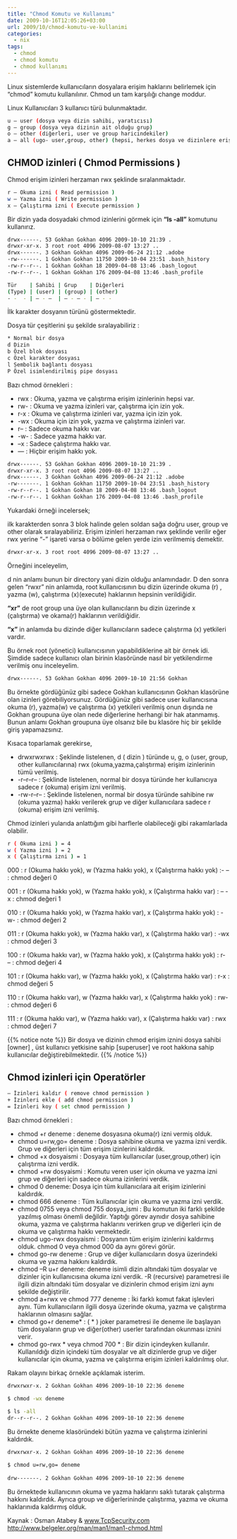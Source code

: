 ```yaml
---
title: "Chmod Komutu ve Kullanımı"
date: 2009-10-16T12:05:26+03:00
url: 2009/10/chmod-komutu-ve-kullanimi
categories:
  - nix
tags:
  - chmod
  - chmod komutu
  - chmod kullanımı
---
```


Linux sistemlerde kullanıcıların dosyalara erişim haklarını belirlemek için “chmod” komutu kullanılınır. Chmod un tam karşılığı change moddur.

Linux Kullanıcıları
3 kullanıcı türü bulunmaktadır.

```sh
u – user (dosya veya dizin sahibi, yaratıcısı)
g – group (dosya veya dizinin ait olduğu grup)
o – other (diğerleri, user ve group haricindekiler)
a – all (ugo- user,group, other) (hepsi, herkes dosya ve dizinlere erişebilir.)
```

## CHMOD izinleri ( Chmod Permissions )

Chmod erişim izinleri herzaman rwx şeklinde sıralanmaktadır.

```sh
r – Okuma izni ( Read permission )
w – Yazma izni ( Write permission )
x – Çalıştırma izni ( Execute permission )
```

Bir dizin yada dosyadaki chmod izinlerini görmek için **“ls -all”** komutunu kullanırız.

```sh
drwx------. 53 Gokhan Gokhan 4096 2009-10-10 21:39 .
drwxr-xr-x. 3 root root 4096 2009-08-07 13:27 ..
drwx------. 3 Gokhan Gokhan 4096 2009-06-24 21:12 .adobe
-rw-------. 1 Gokhan Gokhan 11750 2009-10-04 23:51 .bash_history
-rw-r--r--. 1 Gokhan Gokhan 18 2009-04-08 13:46 .bash_logout
-rw-r--r--. 1 Gokhan Gokhan 176 2009-04-08 13:46 .bash_profile
```

```sh
Tür    | Sahibi | Grup    | Diğerleri
(Type) | (user) | (group) | (other)
- -  - | – - –  | – - – - | – - -
```

İlk karakter dosyanın türünü göstermektedir.

Dosya tür çeşitlerini şu şekilde sıralayabiliriz :

```sh
* Normal bir dosya
d Dizin
b Özel blok dosyası
c Özel karakter dosyası
l Sembolik bağlantı dosyası
P Özel isimlendirilmiş pipe dosyası
```

Bazı chmod örnekleri :

* rwx : Okuma, yazma ve çalıştırma erişim izinlerinin hepsi var.
* rw- : Okuma ve yazma izinleri var, çalıştırma için izin yok.
* r-x : Okuma ve çalıştırma izinleri var, yazma için izin yok.
* -wx : Okuma için izin yok, yazma ve çalıştırma izinleri var.
* r–  : Sadece okuma hakkı var.
* -w- : Sadece yazma hakkı var.
* –x  : Sadece çalıştırma hakkı var.
* —   : Hiçbir erişim hakkı yok.

```sh
drwx------. 53 Gokhan Gokhan 4096 2009-10-10 21:39 .
drwxr-xr-x. 3 root root 4096 2009-08-07 13:27 ..
drwx------. 3 Gokhan Gokhan 4096 2009-06-24 21:12 .adobe
-rw-------. 1 Gokhan Gokhan 11750 2009-10-04 23:51 .bash_history
-rw-r--r--. 1 Gokhan Gokhan 18 2009-04-08 13:46 .bash_logout
-rw-r--r--. 1 Gokhan Gokhan 176 2009-04-08 13:46 .bash_profile
```

Yukardaki örneği incelersek;

ilk karakterden sonra 3 blok halinde gelen soldan sağa doğru user, group ve other olarak sıralayabiliriz.
Erişim izinleri herzaman rwx şeklinde verilir eğer rwx yerine “-” işareti varsa o bölüme gelen yerde izin verilmemiş demektir.

```sh
drwxr-xr-x. 3 root root 4096 2009-08-07 13:27 ..
```

Örneğini inceleyelim,

d nin anlamı bunun bir directory yani dizin olduğu anlamındadır.
D den sonra gelen “rwxr” nin anlamıda,
root kullanıcısının bu dizin üzerinde okuma (r) , yazma (w), çalıştırma (x)(execute) haklarının hepsinin verildiğidir.

**“xr”** de root group una üye olan kullanıcıların bu dizin üzerinde x (çalıştırma) ve okama(r) haklarının verildiğidir.

**“x”** in anlamıda bu dizinde diğer kullanıcıların sadece çalıştırma (x) yetkileri vardır.

Bu örnek root (yönetici) kullanıcısının yapabildiklerine ait bir örnek idi. Şimdide sadece kullanıcı olan birinin klasöründe nasıl bir yetkilendirme verilmiş onu inceleyelim.

```sh
drwx------. 53 Gokhan Gokhan 4096 2009-10-10 21:56 Gokhan
```

Bu örnekte gördüğünüz gibi sadece Gokhan kullanıcısının Gokhan klasörüne olan izinleri görebiliyorsunuz. Gördüğünüz gibi sadece user kullanıcısına okuma (r), yazma(w) ve çalıştırma (x) yetkileri verilmiş onun dışında ne Gokhan groupuna üye olan nede diğerlerine herhangi bir hak atanmamış. Bunun anlamı Gokhan groupuna üye olsanız bile bu klasöre hiç bir şekilde giriş yapamazsınız.

Kısaca toparlamak gerekirse,

* drwxrwxrwx : Şeklinde listelenen, d ( dizin ) türünde u, g, o (user, group, other kullanıcılarına) rwx (okuma,yazma,çalıştırma) erişim izinlerinin tümü verilmiş.
* -r–r–r– : Şeklinde listelenen, normal bir dosya türünde her kullanıcıya sadece r (okuma) erişim izni verilmiş.
* -rw-r–r– : Şeklinde listelenen, normal bir dosya türünde sahibine rw (okuma yazma) hakkı verilerek grup ve diğer kullanıcılara sadece r (okuma) erişim izni verilmiş.

Chmod izinleri yularıda anlattığım gibi harflerle olabileceği gibi rakamlarlada olabilir.

```sh
r ( Okuma izni ) = 4
w ( Yazma izni ) = 2
x ( Çalıştırma izni ) = 1
```

000 : r (Okuma hakkı yok), w (Yazma hakkı yok), x (Çalıştırma hakkı yok)
:- – : chmod değeri 0

001 : r (Okuma hakkı yok), w (Yazma hakkı yok), x (Çalıştırma hakkı var)
: – -x : chmod değeri 1

010 : r (Okuma hakkı yok), w (Yazma hakkı var), x (Çalıştırma hakkı yok)
: -w- : chmod değeri 2

011 : r (Okuma hakkı yok), w (Yazma hakkı var), x (Çalıştırma hakkı var)
: -wx : chmod değeri 3

100 : r (Okuma hakkı var), w (Yazma hakkı yok), x (Çalıştırma hakkı yok)
: r- – : chmod değeri 4

101 : r (Okuma hakkı var), w (Yazma hakkı yok), x (Çalıştırma hakkı var)
: r-x : chmod değeri 5

110 : r (Okuma hakkı var), w (Yazma hakkı var), x (Çalıştırma hakkı yok)
: rw- : chmod değeri 6

111 : r (Okuma hakkı var), w (Yazma hakkı var), x (Çalıştırma hakkı var)
: rwx : chmod değeri 7

{{% notice note %}}
Bir dosya ve dizinin chmod erişim iznini dosya sahibi [owner] , üst kullanıcı yetkisine sahip [superuser] ve root hakkına sahip kullanıcılar değiştirebilmektedir.
{{% /notice %}}

## Chmod izinleri için Operatörler

```sh
– İzinleri kaldır ( remove chmod permission )
+ İzinleri ekle ( add chmod permission )
= İzinleri koy ( set chmod permission )
```

Bazı chmod örnekleri :

* chmod +r deneme : deneme dosyasına okuma(r) izni vermiş olduk.
* chmod u=rw,go= deneme : Dosya sahibine okuma ve yazma izni verdik. Grup ve diğerleri için tüm erişim izinlerini kaldırdık.
* chmod +x dosyaismi : Dosyaya tüm kullanıcılar (user,group,other) için çalıştırma izni verdik.
* chmod +rw dosyaismi : Komutu veren user için okuma ve yazma izni grup ve diğerleri için sadece okuma izinlerini verdik.
* chmod 0 deneme: Dosya için tüm kullanıcılara ait erişim izinlerini kaldırdık.
* chmod 666 deneme : Tüm kullanıcılar için okuma ve yazma izni verdik.
* chmod 0755 veya chmod 755 dosya_ismi : Bu komutun iki farklı şekilde yazılmış olması önemli değildir. Yaptığı görev aynıdır dosya sahibine okuma, yazma ve çalıştırma haklarını verirken grup ve diğerleri için de okuma ve çalıştırma hakkı vermektedir.
* chmod ugo-rwx dosyaismi : Dosyanın tüm erişim izinlerini kaldırmış olduk. chmod 0 veya chmod 000 da aynı görevi görür.
* chmod go-rw deneme : Grup ve diğer kullanıcıların dosya üzerindeki okuma ve yazma hakkını kaldırdık.
* chmod –R u+r deneme: deneme isimli dizin altındaki tüm dosyalar ve dizinler için kullanıcısına okuma izni verdik. -R (recursive) parametresi ile ilgili dizin altındaki tüm dosyalar ve dizinlerin chmod erişim izni aynı şekilde değiştirilir.
* chmod a+rwx ve chmod 777 deneme : İki farklı komut fakat işlevleri aynı. Tüm kullanıcıların ilgili dosya üzerinde okuma, yazma ve çalıştırma haklarının olmasını sağlar.
* chmod go+r deneme* : ( * ) joker parametresi ile deneme ile başlayan tüm dosyaların grup ve diğer(other) userler tarafından okunması iznini verir.
* chmod go-rwx * veya chmod 700 * : Bir dizin içindeyken kullanılır. Kullanıldığı dizin içindeki tüm dosyalar ve alt dizinlerde grup ve diğer kullanıcılar için okuma, yazma ve çalıştırma erişim izinleri kaldırılmış olur.

Rakam olayını birkaç örnekle açıklamak isterim.

```sh
drwxrwxr-x. 2 Gokhan Gokhan 4096 2009-10-10 22:36 deneme
```

```sh
$ chmod -wx deneme
 
$ ls -all
dr--r--r--. 2 Gokhan Gokhan 4096 2009-10-10 22:36 deneme
```

Bu örnekte deneme klasöründeki bütün yazma ve çalıştırma izinlerini kaldırdık.

```sh
drwxrwxr-x. 2 Gokhan Gokhan 4096 2009-10-10 22:36 deneme
 ```

```sh
$ chmod u=rw,go= deneme
 
drw-------. 2 Gokhan Gokhan 4096 2009-10-10 22:36 deneme
```

Bu örnektede kullanıcının okuma ve yazma haklarını saklı tutarak çalıştırma hakkını kaldırdık. Ayrıca group ve diğerlerininde çalıştırma, yazma ve okuma haklarınıda kaldırmış olduk.

Kaynak : Osman Atabey & www.TcpSecurity.com
http://www.belgeler.org/man/man1/man1-chmod.html
